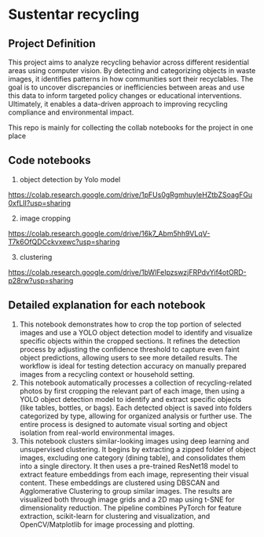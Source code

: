 # Sustentar recycling
## Project Definition
This project aims to analyze recycling behavior across different residential areas using computer vision. By detecting and categorizing objects in waste images, it identifies patterns in how communities sort their recyclables. The goal is to uncover discrepancies or inefficiencies between areas and use this data to inform targeted policy changes or educational interventions. Ultimately, it enables a data-driven approach to improving recycling compliance and environmental impact.


This repo is mainly for collecting the collab notebooks for the project in one place

## Code notebooks
1. object detection by Yolo model

https://colab.research.google.com/drive/1pFUs0gRgmhuyleHZtbZSoagFGu0xfLII?usp=sharing

2. image cropping

https://colab.research.google.com/drive/16k7_Abm5hh9VLqV-T7k6OfQDCckvxewc?usp=sharing

3. clustering

https://colab.research.google.com/drive/1bWlFeIpzswzjFRPdvYif4otORD-p28rw?usp=sharing

## Detailed explanation for each notebook

1. This notebook demonstrates how to crop the top portion of selected images and use a YOLO object detection model to identify and visualize specific objects within the cropped sections. It refines the detection process by adjusting the confidence threshold to capture even faint object predictions, allowing users to see more detailed results. The workflow is ideal for testing detection accuracy on manually prepared images from a recycling context or household setting.
2. This notebook automatically processes a collection of recycling-related photos by first cropping the relevant part of each image, then using a YOLO object detection model to identify and extract specific objects (like tables, bottles, or bags). Each detected object is saved into folders categorized by type, allowing for organized analysis or further use. The entire process is designed to automate visual sorting and object isolation from real-world environmental images.
3. This notebook clusters similar-looking images using deep learning and unsupervised clustering. It begins by extracting a zipped folder of object images, excluding one category (dining table), and consolidates them into a single directory. It then uses a pre-trained ResNet18 model to extract feature embeddings from each image, representing their visual content. These embeddings are clustered using DBSCAN and Agglomerative Clustering to group similar images. The results are visualized both through image grids and a 2D map using t-SNE for dimensionality reduction. The pipeline combines PyTorch for feature extraction, scikit-learn for clustering and visualization, and OpenCV/Matplotlib for image processing and plotting.
